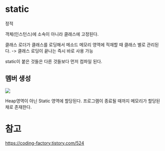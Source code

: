 # static
정적

객체(인스턴스)에 소속이 아니라 클래스에 고정된다.

클래스 로더가 클래스를 로딩해서 메소드 메모리 영역에 적재할 때 클래스 별로 관리된다. -> 클래스 로딩이 끝나는 즉시 바로 사용 가능

static이 붙은 것들은 다른 것들보다 먼저 컴파일 된다.

## 멤버 생성
![](https://i.imgur.com/uVSNt9b.png)

Heap영역이 아닌 Static 영역에 할당된다.
프로그램이 종료될 때까지 메모리가 할당된 채로 존재한다.

# 참고
https://coding-factory.tistory.com/524